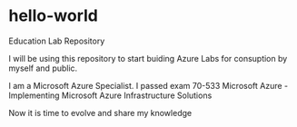 # hello-world
Education Lab Repository

I will be using this repository to start buiding Azure Labs for consuption by myself and public.

I am a Microsoft Azure Specialist.  I passed exam 70-533 Microsoft Azure - Implementing Microsoft Azure Infrastructure Solutions

Now it is time to evolve and share my knowledge
